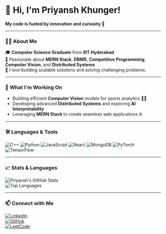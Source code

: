 
# 👋 Hi, I'm Priyansh Khunger!

**My code is fueled by innovation and curiosity 🚀**

---

### 👨‍💻 **About Me**
🎓 **Computer Science Graduate** from **IIIT Hyderabad**  
🌟 Passionate about **MERN Stack**, **DBMS**, **Competitive Programming**, **Computer Vision**, and **Distributed Systems**  
🚀 I love building scalable solutions and solving challenging problems.  

---

### 🚀 **What I'm Working On**
- Building efficient **Computer Vision** models for sports analytics 🚴‍♂️  
- Developing advanced **Distributed Systems** and exploring **AI Interpretability**  
- Leveraging **MERN Stack** to create seamless web applications 🌐  

---

### 🛠️ **Languages & Tools**
<div>
  <img src="https://img.shields.io/badge/C++-00599C?style=for-the-badge&logo=cplusplus&logoColor=white" alt="C++"/>
  <img src="https://img.shields.io/badge/Python-3776AB?style=for-the-badge&logo=python&logoColor=white" alt="Python"/>
  <img src="https://img.shields.io/badge/JavaScript-F7DF1E?style=for-the-badge&logo=javascript&logoColor=black" alt="JavaScript"/>
  <img src="https://img.shields.io/badge/React-61DAFB?style=for-the-badge&logo=react&logoColor=black" alt="React"/>
  <img src="https://img.shields.io/badge/MongoDB-47A248?style=for-the-badge&logo=mongodb&logoColor=white" alt="MongoDB"/>
  <img src="https://img.shields.io/badge/PyTorch-EE4C2C?style=for-the-badge&logo=pytorch&logoColor=white" alt="PyTorch"/>
  <img src="https://img.shields.io/badge/TensorFlow-FF6F00?style=for-the-badge&logo=tensorflow&logoColor=white" alt="TensorFlow"/>
</div>

---

### 📈 **Stats & Languages**
![Priyansh's GitHub Stats](https://github-readme-stats.vercel.app/api?username=priyansh-khunger26&show_icons=true&theme=radical)  
![Top Languages](https://github-readme-stats.vercel.app/api/top-langs/?username=priyansh-khunger26&layout=compact&theme=radical)

---

### 📫 **Connect with Me**
[![LinkedIn](https://img.shields.io/badge/LinkedIn-0A66C2?style=for-the-badge&logo=linkedin&logoColor=white)](https://www.linkedin.com/in/priyansh-khunger-345455205/)  
[![GitHub](https://img.shields.io/badge/GitHub-171515?style=for-the-badge&logo=github&logoColor=white)](https://github.com/priyansh-khunger26)  
[![LeetCode](https://img.shields.io/badge/LeetCode-FFA116?style=for-the-badge&logo=leetcode&logoColor=white)](https://leetcode.com/)
